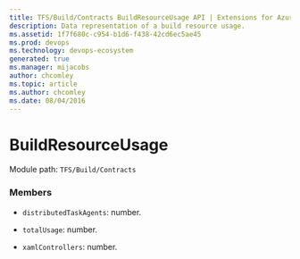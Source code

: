 ```yaml
---
title: TFS/Build/Contracts BuildResourceUsage API | Extensions for Azure DevOps Services
description: Data representation of a build resource usage.
ms.assetid: 1f7f680c-c954-b1d6-f438-42cd6ec5ae45
ms.prod: devops
ms.technology: devops-ecosystem
generated: true
ms.manager: mijacobs
author: chcomley
ms.topic: article
ms.author: chcomley
ms.date: 08/04/2016
---
```


# BuildResourceUsage

Module path: `TFS/Build/Contracts`


### Members

* `distributedTaskAgents`: number. 

* `totalUsage`: number. 

* `xamlControllers`: number. 

